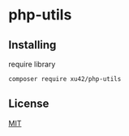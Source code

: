# php-utils


## Installing

require library

```shell
composer require xu42/php-utils
```


## License

[MIT](LICENSE)
